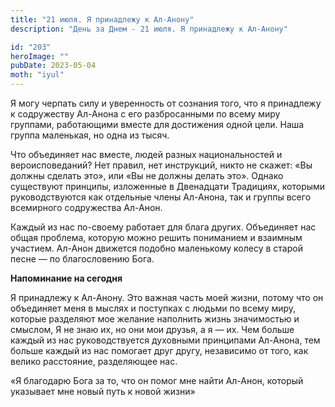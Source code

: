 ```yaml
---
title: "21 июля. Я принадлежу к Ал-Анону"
description: "День за Днем - 21 июля. Я принадлежу к Ал-Анону"

id: "203"
heroImage: ""
pubDate: 2023-05-04
moth: "iyul"
---
```


Я могу черпать силу и уверенность от сознания того, что я принадлежу к
содружеству Ал-Анона с его разбросанными по всему миру группами, работающими
вместе для достижения одной цели. Наша группа маленькая, но одна из тысяч.

Что объединяет нас вместе, людей разных национальностей и вероисповеданий? Нет
правил, нет инструкций, никто не скажет: «Вы должны сделать это», или «Вы не
должны делать это». Однако существуют принципы, изложенные в Двенадцати
Традициях, которыми руководствуются как отдельные члены Ал-Анона, так и группы
всего всемирного содружества Ал-Анон.

Каждый из нас по-своему работает для блага других. Объединяет нас общая
проблема, которую можно решить пониманием и взаимным участием. Ал-Анон
движется подобно маленькому колесу в старой песне — по благословению Бога.

**Напоминание на сегодня**

Я принадлежу к Ал-Анону. Это важная часть моей жизни, потому что он объединяет
меня в мыслях и поступках с людьми по всему миру, которые разделяют мое
желание наполнить жизнь значимостью и смыслом, Я не знаю их, но они мои
друзья, а я — их. Чем больше каждый из нас руководствуется духовными
принципами Ал-Анона, тем больше каждый из нас помогает друг другу, независимо
от того, как велико расстояние, разделяющее нас.

«Я благодарю Бога за то, что он помог мне найти Ал-Анон, который указывает мне
новый путь к новой жизни»
